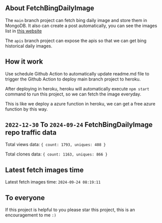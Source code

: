 ## About FetchBingDailyImage

The `main` branch project can fetch bing daily image and store them in MongoDB.
It also can create a post automatically, you can see the images list in [this website](https://oursalbum.netlify.app)

The `apis` branch project can expose the apis so that we can get bing historical daily images.

## How it work

Use schedule Github Action to automatically update readme.md file to trigger the Github Action to deploy main branch project to heroku.

After deploying in heroku, heroku will automatically execute `npm start` command to run this project, so we can fetch the image everyday.

This is like we deploy a azure function in heroku, we can get a free azure function by this way.

## `2022-12-30` To `2024-09-24` FetchBingDailyImage repo traffic data

Total views data: `{ count: 1793, uniques: 408 }`

Total clones data: `{ count: 1163, uniques: 866 }`

## Latest fetch images time

Latest fetch images time: `2024-09-24 08:19:11`

## To everyone

If this project is helpful to you please star this project, this is an encouragement to me `:)`




